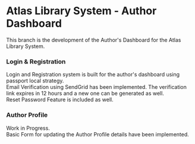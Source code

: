 # Atlas Library System - Author Dashboard

This branch is the development of the Author's Dashboard for the Atlas Library System.

### Login & Registration

Login and Registration system is built for the author's dashboard using passport local strategy.&nbsp; <br>
Email Verification using SendGrid has been implemented. The verification link expires in 12 hours and a new one can be generated as well.&nbsp; <br>
Reset Password Feature is included as well.<br>

### Author Profile

Work in Progress.<br>
Basic Form for updating the Author Profile details have been implemented.
